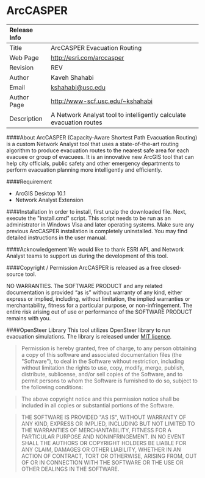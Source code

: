 ﻿ArcCASPER
=========

| Release Info |                                                                     |
|:-------------| :-------------------------------------------------------------------|
| Title        | ArcCASPER Evacuation Routing                                        |
| Web Page     | http://esri.com/arccasper                                           |
| Revision     | REV                                                                 |
| Author       | Kaveh Shahabi                                                       |
| Email        | kshahabi@usc.edu                                                    |
| Author Page  | http://www-scf.usc.edu/~kshahabi                                    |
| Description  | A Network Analyst tool to intelligently calculate evacuation routes |

####About
ArcCASPER (Capacity-Aware Shortest Path Evacuation Routing) is a custom Network Analyst tool that uses a state-of-the-art routing algorithm to produce evacuation routes to the nearest safe area for each evacuee or group of evacuees. It is an innovative new ArcGIS tool that can help city officials, public safety and other emergency departments to perform evacuation planning more intelligently and efficiently.

####Requirement
  - ArcGIS Desktop 10.1
  - Network Analyst Extension

####Installation
In order to install, first unzip the downloaded file.  Next, execute the "install.cmd" script.  This script needs to be run as an administrator in Windows Visa and later operating systems.  Make sure any previous ArcCASPER installation is completely uninstalled.  You may find detailed instructions in the user manual.

####Acknowledgement
We would like to thank ESRI APL and Network Analyst teams to support us during the development of this tool.

####Copyright / Permission
ArcCASPER is released as a free closed-source tool.

NO WARRANTIES.  The SOFTWARE PRODUCT and any related documentation is provided “as is” without warranty of any kind, either express or implied, including, without limitation, the implied warranties or merchantability, fitness for a particular purpose, or non-infringement. The entire risk arising out of use or performance of the SOFTWARE PRODUCT remains with you.

####OpenSteer Library
This tool utilizes OpenSteer library to run evacuation simulations. The library is released under [MIT licence](http://opensource.org/licenses/mit-license.php).
> Permission is hereby granted, free of charge, to any person obtaining a copy of this software and associated documentation files (the "Software"), to deal in the Software without restriction, including without limitation the rights to use, copy, modify, merge, publish, distribute, sublicense, and/or sell copies of the Software, and to permit persons to whom the Software is furnished to do so, subject to the following conditions:

> The above copyright notice and this permission notice shall be included in all copies or substantial portions of the Software.

> THE SOFTWARE IS PROVIDED "AS IS", WITHOUT WARRANTY OF ANY KIND, EXPRESS OR IMPLIED, INCLUDING BUT NOT LIMITED TO THE WARRANTIES OF MERCHANTABILITY, FITNESS FOR A PARTICULAR PURPOSE AND NONINFRINGEMENT. IN NO EVENT SHALL THE AUTHORS OR COPYRIGHT HOLDERS BE LIABLE FOR ANY CLAIM, DAMAGES OR OTHER LIABILITY, WHETHER IN AN ACTION OF CONTRACT, TORT OR OTHERWISE, ARISING FROM, OUT OF OR IN CONNECTION WITH THE SOFTWARE OR THE USE OR OTHER DEALINGS IN THE SOFTWARE.
